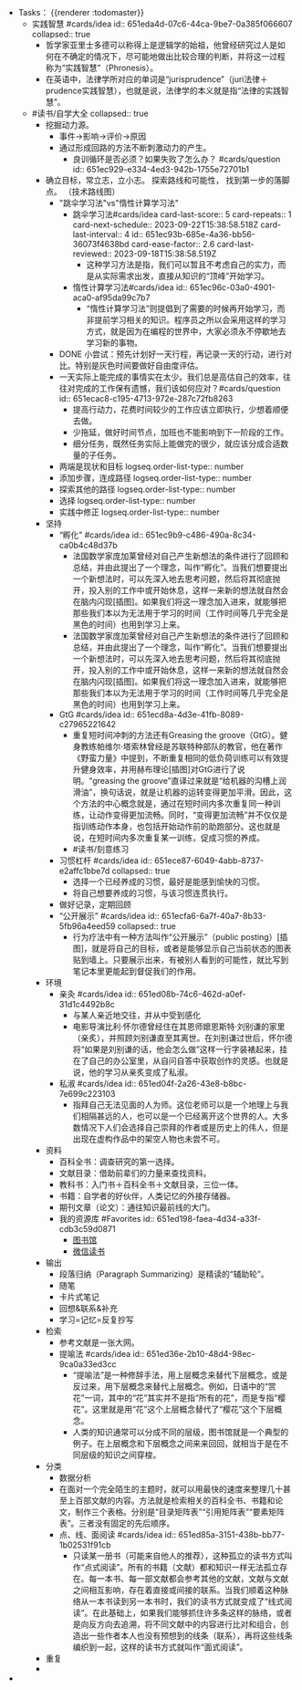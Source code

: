 - Tasks： {{renderer :todomaster}}
	- 实践智慧 #cards/idea
	  id:: 651eda4d-07c6-44ca-9be7-0a385f066607
	  collapsed:: true
		- 哲学家亚里士多德可以称得上是逻辑学的始祖，他曾经研究过人是如何在不确定的情况下，尽可能地做出比较合理的判断，并将这一过程称为“实践智慧”（Phronesis）。
		- 在英语中，法律学所对应的单词是“jurisprudence”（juri法律＋prudence实践智慧），也就是说，法律学的本义就是指“法律的实践智慧”。
	- #读书/自学大全
	  collapsed:: true
		- 挖掘动力源。
			- 事件->影响->评价->原因
			- 通过形成回路的方法不断刺激动力的产生。
				- 良训循环是否必须？如果失败了怎么办？ #cards/question
				  id:: 651ec929-e334-4ed3-942b-1755e72701b1
		- 确立目标，常立志，立小志。
		  探索路线和可能性， 找到第一步的落脚点。
		  （技术路线图）
			- "跳伞学习法"vs"惰性计算学习法"
				- 跳伞学习法#cards/idea
				  card-last-score:: 5
				  card-repeats:: 1
				  card-next-schedule:: 2023-09-22T15:38:58.518Z
				  card-last-interval:: 4
				  id:: 651ec93b-685e-4a36-bb56-36073f4638bd
				  card-ease-factor:: 2.6
				  card-last-reviewed:: 2023-09-18T15:38:58.519Z
					- 这种学习方法是指，我们可以暂且不考虑自己的实力，而是从实际需求出发，直接从知识的“顶峰”开始学习。
				- 惰性计算学习法#cards/idea
				  id:: 651ec96c-03a0-4901-aca0-af95da99c7b7
					- “惰性计算学习法”则提倡到了需要的时候再开始学习，而非提前学习相关的知识。程序员之所以会采用这样的学习方式，就是因为在编程的世界中，大家必须永不停歇地去学习新的事物。
			- DONE 小尝试：预先计划好一天行程，再记录一天的行动，进行对比。特别是灰色时间要做好自由度评估。
			- 一天实际上能完成的事情实在太少。我们总是高估自己的效率，往往对完成的工作保有遗憾，我们该如何应对？#cards/question
			  id:: 651ecac8-c195-4713-972e-287c72fb8263
				- 提高行动力，花费时间较少的工作应该立即执行，少想着顺便去做。
				- 少拖延，做好时间节点，加班也不能影响到下一阶段的工作。
				- 细分任务，既然任务实际上能做完的很少，就应该分成合适数量的子任务。
			- 两端是现状和目标
			  logseq.order-list-type:: number
			- 添加步骤，连成路径
			  logseq.order-list-type:: number
			- 探索其他的路径
			  logseq.order-list-type:: number
			- 选择
			  logseq.order-list-type:: number
			- 实践中修正
			  logseq.order-list-type:: number
		- 坚持
			- “孵化” #cards/idea
			  id:: 651ec9b9-c486-490a-8c34-ca0b4c48d37b
				- 法国数学家庞加莱曾经对自己产生新想法的条件进行了回顾和总结，并由此提出了一个理念，叫作“孵化”。当我们想要提出一个新想法时，可以先深入地去思考问题，然后将其彻底抛开，投入别的工作中或开始休息，这样一来新的想法就自然会在脑内闪现[插图]。如果我们将这一理念加入进来，就能够把那些我们本以为无法用于学习的时间（工作时间等几乎完全是黑色的时间）也用到学习上来。
				- 法国数学家庞加莱曾经对自己产生新想法的条件进行了回顾和总结，并由此提出了一个理念，叫作“孵化”。当我们想要提出一个新想法时，可以先深入地去思考问题，然后将其彻底抛开，投入别的工作中或开始休息，这样一来新的想法就自然会在脑内闪现[插图]。如果我们将这一理念加入进来，就能够把那些我们本以为无法用于学习的时间（工作时间等几乎完全是黑色的时间）也用到学习上来。
			- GtG #cards/idea
			  id:: 651ecd8a-4d3e-41fb-8089-c27965221642
				- 重复短时间冲刺的方法还有Greasing the groove（GtG）。健身教练帕维尔·塔索林曾经是苏联特种部队的教官，他在著作《野蛮力量》中提到，不断重复相同的低负荷训练可以有效提升健身效率，并用赫布理论[插图]对GtG进行了说明。“greasing the groove”直译过来就是“给机器的沟槽上润滑油”，换句话说，就是让机器的运转变得更加平滑。因此，这个方法的中心概念就是，通过在短时间内多次重复同一种训练，让动作变得更加流畅。同时，“变得更加流畅”并不仅仅是指训练动作本身，也包括开始动作前的助跑部分。这也就是说，在短时间内多次重复某一训练，促成习惯的养成。
				- #读书/刻意练习
			- 习惯杠杆 #cards/idea
			  id:: 651ece87-6049-4abb-8737-e2affc1bbe7d
			  collapsed:: true
				- 选择一个已经养成的习惯，最好是能感到愉快的习惯。
				- 将自己想要养成的习惯，与该习惯连贯执行。
			- 做好记录，定期回顾
			- “公开展示” #cards/idea
			  id:: 651ecfa6-6a7f-40a7-8b33-5fb96a4eed59
			  collapsed:: true
				- 行为疗法中有一种方法叫作“公开展示”（public posting）[插图]，就是将自己的目标，或者是能够显示自己当前状态的图表贴到墙上。只要展示出来，有被别人看到的可能性，就比写到笔记本里更能起到督促我们的作用。
		- 环境
			- 亲灸 #cards/idea
			  id:: 651ed08b-74c6-462d-a0ef-31d1c4492b8c
				- 与某人亲近地交往，并从中受到感化
				- 电影导演比利·怀尔德曾经住在其恩师㜳恩斯特·刘别谦的家里（亲炙），并照顾刘别谦直至其离世。在刘别谦过世后，怀尔德将“如果是刘别谦的话，他会怎么做”这样一行字装裱起来，挂在了自己的办公室里，从自问自答中获取创作的灵感。也就是说，他的学习从亲炙变成了私淑。
			- 私淑 #cards/idea
			  id:: 651ed04f-2a26-43e8-b8bc-7e699c223103
				- 指拜自己无法见面的人为师。这位老师可以是一个地理上与我们相隔甚远的人，也可以是一个已经离开这个世界的人。大多数情况下人们会选择自己崇拜的作者或是历史上的伟人，但是出现在虚构作品中的架空人物也未尝不可。
		- 资料
			- 百科全书：调查研究的第一选择。
			- 文献目录：借助前辈们的力量来查找资料。
			- 教科书：入门书＋百科全书＋文献目录，三位一体。
			- 书籍：自学者的好伙伴，人类记忆的外接存储器。
			- 期刊文章（论文）：通往知识最前线的大门。
			- 我的资源库 #Favorites
			  id:: 651ed198-faea-4d34-a33f-cdb3c59d0871
				- [图书馆](https://library.nudt.edu.cn/)
				- [微信读书](https://weread.qq.com)
		- 输出
			- 段落归纳（Paragraph Summarizing）是精读的“辅助轮”。
			- 随笔
			- 卡片式笔记
			- 回想&联系&补充
			- 学习=记忆=反复抄写
		- 检索
			- 参考文献是一张大网。
			- 提喻法 #cards/idea
			  id:: 651ed36e-2b10-48d4-98ec-9ca0a33ed3cc
				- “提喻法”是一种修辞手法，用上层概念来替代下层概念，或是反过来，用下层概念来替代上层概念。例如，日语中的“赏花”一词，其中的“花”其实并不是指“所有的花”，而是专指“樱花”。这里就是用“花”这个上层概念替代了“樱花”这个下层概念。
				- 人类的知识通常可以分成不同的层级，图书馆就是一个典型的例子。在上层概念和下层概念之间来来回回，就相当于是在不同层级的知识之间穿梭。
		- 分类
			- 数据分析
			- 在面对一个完全陌生的主题时，就可以用最快的速度来整理几十甚至上百部文献的内容。方法就是检索相关的百科全书、书籍和论文，制作三个表格。分别是“目录矩阵表”“引用矩阵表”“要素矩阵表”。三者没有固定的先后顺序。
			- 点、线、面阅读 #cards/idea
			  id:: 651ed85a-3151-438b-bb77-1b02531f91cb
				- 只读某一册书（可能来自他人的推荐），这种孤立的读书方式叫作“点式阅读”。所有的书籍（文献）都和知识一样无法孤立存在。每一本书、每一部文献都会参考其他的文献，文献与文献之间相互影响，存在着直接或间接的联系。当我们顺着这种脉络从一本书读到另一本书时，我们的读书方式就变成了“线式阅读”。在此基础上，如果我们能够抓住许多条这样的脉络，或者是向反方向去追溯，将不同文献中的内容进行比对和组合，创造出一些作者本人也没有预想到的线条（联系），再将这些线条编织到一起，这样的读书方式就叫作“面式阅读”。
		- 重复
		-
-